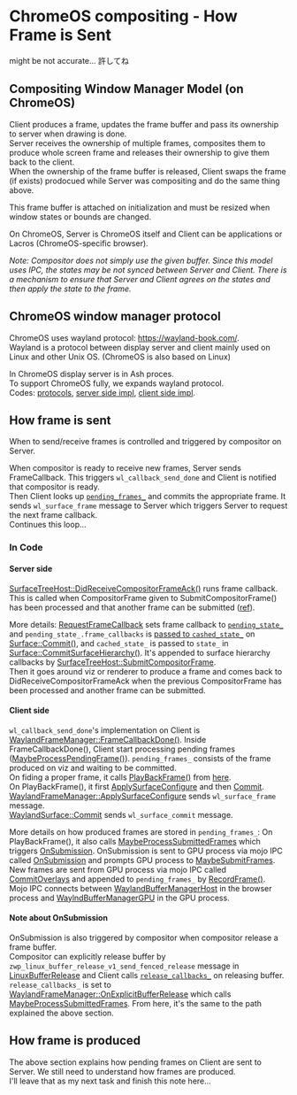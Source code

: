 # ChromeOS compositing - How Frame is Sent

might be not accurate... 許してね

## Compositing Window Manager Model (on ChromeOS)
Client produces a frame, updates the frame buffer and pass its ownership to server when drawing is done.  
Server receives the ownership of multiple frames, composites them to produce whole screen frame and releases their ownership to give them back to the client.  
When the ownership of the frame buffer is released, Client swaps the frame (if exists) prodocued while Server was compositing and do the same thing above.  

This frame buffer is attached on initialization and must be resized when window states or bounds are changed.  

On ChromeOS, Server is ChromeOS itself and Client can be applications or Lacros (ChromeOS-specific browser).  

*Note: Compositor does not simply use the given buffer. Since this model uses IPC, the states may be not synced between Server and Client. There is a mechanism to ensure that Server and Client agrees on the states and then apply the state to the frame.*

## ChromeOS window manager protocol
ChromeOS uses wayland protocol: https://wayland-book.com/.  
Wayland is a protocol between display server and client mainly used on Linux and other Unix OS. (ChromeOS is also based on Linux)  

In ChromeOS display server is in Ash proces.  
To support ChromeOS fully, we expands wayland protocol.  
Codes: [protocols](https://source.chromium.org/chromium/chromium/src/+/main:components/exo/wayland/protocol/), [server side impl](https://source.chromium.org/chromium/chromium/src/+/main:components/exo/wayland/), [client side impl](https://source.chromium.org/chromium/chromium/src/+/main:ui/ozone/platform/wayland/;drc=7b64008d33791c40cbcc11517900633c106cdce9).

## How frame is sent
When to send/receive frames is controlled and triggered by compositor on Server.  

When compositor is ready to receive new frames, Server sends FrameCallback.
This triggers `wl_callback_send_done` and Client is notified that compositor is ready.  
Then Client looks up [`pending_frames_`](https://source.chromium.org/chromium/chromium/src/+/refs/heads/main:ui/ozone/platform/wayland/host/wayland_frame_manager.h;l=211;drc=131eb03f815825c6641ddafb06335178c8a2d237) and commits the appropriate frame. It sends `wl_surface_frame` message to Server which triggers Server to request the next frame callback.  
Continues this loop...


### In Code
#### Server side
[SurfaceTreeHost::DidReceiveCompositorFrameAck()](https://source.chromium.org/chromium/chromium/src/+/refs/heads/main:components/exo/surface_tree_host.cc;l=176-182;drc=131eb03f815825c6641ddafb06335178c8a2d237) runs frame callback. This is called when CompositorFrame given to SubmitCompositorFrame() has been processed and that another frame can be submitted ([ref](https://source.chromium.org/chromium/chromium/src/+/refs/heads/main:cc/trees/layer_tree_frame_sink_client.h;l=53-57;drc=131eb03f815825c6641ddafb06335178c8a2d237)).  

More details:
[RequestFrameCallback](https://source.chromium.org/chromium/chromium/src/+/refs/heads/main:components/exo/surface.cc;l=397;drc=131eb03f815825c6641ddafb06335178c8a2d237) sets frame callback to [`pending_state_`](https://source.chromium.org/chromium/chromium/src/+/refs/heads/main:components/exo/surface.h;l=639;drc=131eb03f815825c6641ddafb06335178c8a2d237) and `pending_state_.frame_callbacks` is [passed to `cashed_state_`](https://source.chromium.org/chromium/chromium/src/+/refs/heads/main:components/exo/surface.cc;l=875-876;drc=131eb03f815825c6641ddafb06335178c8a2d237) on [Surface::Commit()](https://source.chromium.org/chromium/chromium/src/+/refs/heads/main:components/exo/surface.cc;l=846;drc=131eb03f815825c6641ddafb06335178c8a2d237), and `cached_state_` is passed to `state_` in [Surface::CommitSurfaceHierarchy()](https://source.chromium.org/chromium/chromium/src/+/refs/heads/main:components/exo/surface.cc;l=917;drc=131eb03f815825c6641ddafb06335178c8a2d237). It's appended to surface hierarchy callbacks by [SurfaceTreeHost::SubmitCompositorFrame](https://source.chromium.org/chromium/chromium/src/+/refs/heads/main:components/exo/surface_tree_host.cc;l=285;drc=131eb03f815825c6641ddafb06335178c8a2d237).   
Then it goes around viz or renderer to produce a frame and comes back to DidReceiveCompositorFrameAck when the previous CompositorFrame has been processed and another frame can be submitted.  

#### Client side
`wl_callback_send_done`'s implementation on Client is [WaylandFrameManager::FrameCallbackDone()](https://source.chromium.org/chromium/chromium/src/+/refs/heads/main:ui/ozone/platform/wayland/host/wayland_frame_manager.cc;l=445;drc=131eb03f815825c6641ddafb06335178c8a2d237). Inside FrameCallbackDone(), Client start processing pending frames ([MaybeProcessPendingFrame()](https://source.chromium.org/chromium/chromium/src/+/refs/heads/main:ui/ozone/platform/wayland/host/wayland_frame_manager.cc;l=138;drc=131eb03f815825c6641ddafb06335178c8a2d237)). `pending_frames_` consists of the frame produced on viz and waiting to be committed.  
On fiding a proper frame, it calls [PlayBackFrame()](https://source.chromium.org/chromium/chromium/src/+/refs/heads/main:ui/ozone/platform/wayland/host/wayland_frame_manager.cc;l=223;drc=131eb03f815825c6641ddafb06335178c8a2d237) from [here](https://source.chromium.org/chromium/chromium/src/+/refs/heads/main:ui/ozone/platform/wayland/host/wayland_frame_manager.cc;l=204;drc=131eb03f815825c6641ddafb06335178c8a2d237).  
On PlayBackFrame(), it first [ApplySurfaceConfigure](https://source.chromium.org/chromium/chromium/src/+/refs/heads/main:ui/ozone/platform/wayland/host/wayland_frame_manager.cc;l=281;drc=131eb03f815825c6641ddafb06335178c8a2d237) and then [Commit](https://source.chromium.org/chromium/chromium/src/+/refs/heads/main:ui/ozone/platform/wayland/host/wayland_frame_manager.cc;l=290;drc=131eb03f815825c6641ddafb06335178c8a2d237).  
[WaylandFrameManager::ApplySurfaceConfigure](https://source.chromium.org/chromium/chromium/src/+/refs/heads/main:ui/ozone/platform/wayland/host/wayland_frame_manager.cc;l=321;drc=4dd3677c79a7d76f524f17c9994dc11ab09de172) sends `wl_surface_frame` message.  
[WaylandSurface::Commit](https://source.chromium.org/chromium/chromium/src/+/refs/heads/main:ui/ozone/platform/wayland/host/wayland_surface.cc;l=303;drc=131eb03f815825c6641ddafb06335178c8a2d237) sends `wl_surface_commit` message.  

More details on how produced frames are stored in `pending_frames_`:
On PlayBackFrame(), it also calls [MaybeProcessSubmittedFrames](https://source.chromium.org/chromium/chromium/src/+/refs/heads/main:ui/ozone/platform/wayland/host/wayland_frame_manager.cc;l=643;drc=4dd3677c79a7d76f524f17c9994dc11ab09de172) which triggers [OnSubmission](https://source.chromium.org/chromium/chromium/src/+/refs/heads/main:ui/ozone/platform/wayland/host/wayland_buffer_manager_host.cc;l=413;drc=4dd3677c79a7d76f524f17c9994dc11ab09de172). OnSubmission is sent to GPU process via mojo IPC called [OnSubmission](https://source.chromium.org/chromium/chromium/src/+/refs/heads/main:ui/ozone/platform/wayland/mojom/wayland_buffer_manager.mojom;l=122;drc=4dd3677c79a7d76f524f17c9994dc11ab09de172) and prompts GPU process to [MaybeSubmitFrames](https://source.chromium.org/chromium/chromium/src/+/refs/heads/main:ui/ozone/platform/wayland/mojom/wayland_buffer_manager.mojom;l=122;drc=4dd3677c79a7d76f524f17c9994dc11ab09de172).  
New frames are sent from GPU process via mojo IPC called [CommitOverlays](https://source.chromium.org/chromium/chromium/src/+/refs/heads/main:ui/ozone/platform/wayland/mojom/wayland_buffer_manager.mojom;l=84;drc=4dd3677c79a7d76f524f17c9994dc11ab09de172) and appended to `pending_frames_` by [RecordFrame()](https://source.chromium.org/chromium/chromium/src/+/refs/heads/main:ui/ozone/platform/wayland/host/wayland_frame_manager.cc;l=115;drc=131eb03f815825c6641ddafb06335178c8a2d237).  
Mojo IPC connects between [WaylandBufferManagerHost](https://source.chromium.org/chromium/chromium/src/+/refs/heads/main:ui/ozone/platform/wayland/host/wayland_buffer_manager_host.cc) in the browser process and [WaylndBufferManagerGPU](https://source.chromium.org/chromium/chromium/src/+/refs/heads/main:ui/ozone/platform/wayland/gpu/wayland_buffer_manager_gpu.cc) in the GPU process. 

#### Note about OnSubmission
OnSubmission is also triggered by compositor when compositor release a frame buffer.  
Compositor can explicitly release buffer by `zwp_linux_buffer_release_v1_send_fenced_release` message in [LinuxBufferRelease](https://source.chromium.org/chromium/chromium/src/+/main:components/exo/wayland/zwp_linux_explicit_synchronization.cc) and Client calls [`release_callbacks_`](https://source.chromium.org/chromium/chromium/src/+/refs/heads/main:ui/ozone/platform/wayland/host/wayland_buffer_handle.h;l=88;drc=4dd3677c79a7d76f524f17c9994dc11ab09de172) on releasing buffer. `release_callbacks_` is set to [WaylandFrameManager::OnExplicitBufferRelease](https://source.chromium.org/chromium/chromium/src/+/refs/heads/main:ui/ozone/platform/wayland/host/wayland_frame_manager.cc;l=588;drc=4dd3677c79a7d76f524f17c9994dc11ab09de172) which calls [MaybeProcessSubmittedFrames](https://source.chromium.org/chromium/chromium/src/+/refs/heads/main:ui/ozone/platform/wayland/host/wayland_frame_manager.cc;l=620;drc=4dd3677c79a7d76f524f17c9994dc11ab09de172). From here, it's the same to the path explained the above section.

## How frame is produced
The above section explains how pending frames on Client are sent to Server.
We still need to understand how frames are produced.  
I'll leave that as my next task and finish this note here... 


